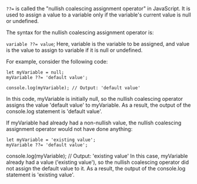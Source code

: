 `??=` is called the "nullish coalescing assignment operator" in JavaScript. It is used to assign a value to a variable only if the variable's current value is null or undefined.

The syntax for the nullish coalescing assignment operator is:

`variable ??= value`;
Here, variable is the variable to be assigned, and value is the value to assign to variable if it is null or undefined.

For example, consider the following code:
```
let myVariable = null;
myVariable ??= 'default value';

console.log(myVariable); // Output: 'default value'
```
In this code, myVariable is initially null, so the nullish coalescing operator assigns the value 'default value' to myVariable. As a result, the output of the console.log statement is 'default value'.

If myVariable had already had a non-nullish value, the nullish coalescing assignment operator would not have done anything:
```
let myVariable = 'existing value';
myVariable ??= 'default value';
```
console.log(myVariable); // Output: 'existing value'
In this case, myVariable already had a value ('existing value'), so the nullish coalescing operator did not assign the default value to it. As a result, the output of the console.log statement is 'existing value'.